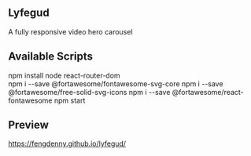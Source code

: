 ## Lyfegud
A fully responsive video hero carousel 

## Available Scripts
 npm install node react-router-dom  
 npm i --save @fortawesome/fontawesome-svg-core
 npm i --save @fortawesome/free-solid-svg-icons
 npm i --save @fortawesome/react-fontawesome
 npm start

## Preview
https://fengdenny.github.io/lyfegud/
